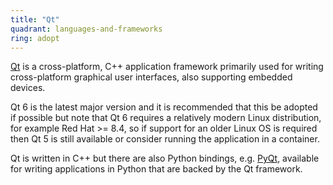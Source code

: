 ```yaml
---
title: "Qt"
quadrant: languages-and-frameworks
ring: adopt
---
```


[Qt](https://doc.qt.io/) is a cross-platform, C++ application framework primarily
used for writing cross-platform graphical user interfaces, also supporting
embedded devices.

Qt 6 is the latest major version and it is recommended that this be adopted if
possible but note that Qt 6 requires a relatively modern Linux distribution,
for example Red Hat >= 8.4, so if support for an older Linux OS is required then
Qt 5 is still available or consider running the application in a container.

Qt is written in C++ but there are also Python bindings, e.g.
[PyQt](https://www.riverbankcomputing.com/software/pyqt/), available for writing
applications in Python that are backed by the Qt framework.
